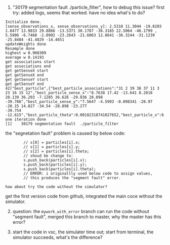 
1. "30179 segmentation fault  ./particle_filter", how to debug this issue?
first try:
added logs, seems that worked. have no idea what's to do? 
```
Initialize done.
[sense_observations_x, sense_observations_y]: 2.5318 11.3044 -19.8203 1.8477 13.9833 29.8866 -13.5371 30.1787 -36.3185 22.5064 -46.1799 , 5.5906 -6.7468 -2.0902 -23.2643 -21.6063 12.8641 -36.3244 -31.1239 -25.8484 -41.4829 -14.4651
updateWeights done
Resample done
highest w 0.900309
average w 0.14193
get associations start
get associations end
get getSenseX start
get getSenseX end
get getSenseY start
get getSenseY end
42["best_particle",{"best_particle_associations":"31 2 39 38 37 11 3 23 16 15 12","best_particle_sense_x":"8.7638 17.42 -13.641 8.2018 20.139 36.203 -7.1285 36.626 -29.836 28.898 -39.786","best_particle_sense_y":"7.5647 -4.5993 -0.098341 -20.97 -20.15 14.827 -34.54 -28.898 -23.277
-39.754 -12.615","best_particle_theta":0.00182318741027652,"best_particle_x":6.31935846397864,"best_particle_y":1.98453119851265}]
one iteration done
[1]    30179 segmentation fault  ./particle_filter
```

the "segnetation fault" problem is caused by below code:
```
        // s[0] = particles[i].x;
        // s[1] = particles[i].y;
        // s[2] = particles[i].theta;
        // shoud be change to:
        s.push_back(particles[i].x);
        s.push_back(particles[i].y);
        s.push_back(particles[i].theta);
        // ERROR: i originallly used below code to assign values, 
        // this produces the "segment fault" error. 

```

    how about try the code without the simulator? 
get the first version code from github, integrated the main coce without the simulator.

2. question: the `mywork_with_error` branch can run the code without "segment fault", merged this branch to master, why the master has this error?

3. start the code in vsc, the simulater time out; start from terminal, the simulator succeeds, what's the difference?







